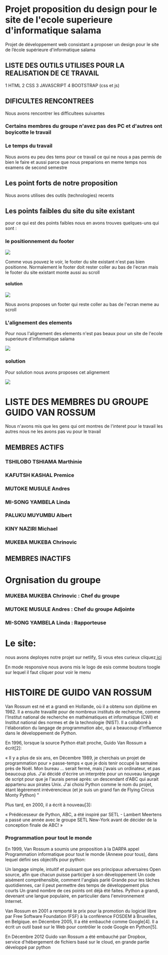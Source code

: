 # Projet proposition du design pour le site de l'ecole superieure d'informatique salama
Projet de développement web consistant a proposer un design pour le site de l’école supérieure d'informatique salama


## LISTE DES OUTILS UTILISES POUR LA REALISATION DE CE TRAVAIL

1 HTML
2 CSS
3 JAVASCRIPT
4 BOOTSTRAP (css et js)

## DIFICULTES RENCONTREES

Nous avons rencontrer les difficultees suivantes
### Certains membres du groupe n'avez pas des PC et d'autres ont boyicotte le travail

### Le temps du travail
Nous avons eu peu des tems pour ce travail ce qui ne nous a pas permis de bien le faire et aussi parce que nous preparions en meme temps nos examens de second semestre

## Les point forts de notre proposition

Nous avons utilises des outils (technologies) recents

## Les points faibles du site du site existant
pour ce qui est des points faibles nous en avons trouves quelques-uns qui sont :

### le positionnement du footer
<img src="./asset/img/newsImg/footerDefaut.png">

Comme vous pouvez le voir, le footer du site existant n'est pas bien positionne.
Normalement le footer doit rester coller au bas de l'ecran mais le footer du site existant monte aussi au scroll

#### solution 

<img src="./asset/img/newsImg/solutionFooter.png">

Nous avons proposes un footer qui reste coller au bas de l'ecran meme au scroll 



### L'alignement des elements

Pour nous l'alignement des elements n'est pas beaux pour un site de l'ecole superieure d'informatique salama

<img src="./asset/img/newsImg/alignementDefaut.png">

### solution 

Pour solution nous avons proposes cet alignement 

<img src="./asset/img/newsImg/solutionAlignement.png">


# LISTE DES MEMBRES DU GROUPE GUIDO VAN ROSSUM

Nous n'avons mis que les gens qui ont montres de l'interet pour le travail les autres nous ne les avons pas vu pour le travail

## MEMBRES ACTIFS
### TSHILOBO TSHIAMA Marthinie
### KAFUTSH KASHAL Premice
### MUTOKE MUSULE Andres
### MI-SONG YAMBELA Linda
### PALUKU MUYUMBU Albert
### KINY NAZIRI Michael
### MUKEBA MUKEBA Chrinovic


## MEMBRES INACTIFS

# Orgnisation du groupe

### MUKEBA MUKEBA Chrinovic : Chef du groupe
### MUTOKE MUSULE Andres : Chef du groupe Adjointe
### MI-SONG YAMBELA Linda : Rapporteuse


# Le site:
nous avons deployes notre projet sur netlify,
Si vous etes curieux cliquez<a href="https://propositiondesigneesis.netlify.app/" target="_blank"> ici</a>

En mode responsive nous avons mis le logo de esis comme boutons toogle sur lequel il faut cliquer pour voir le menu


# HISTOIRE DE GUIDO VAN ROSSUM

Van Rossum est né et a grandi en Hollande, où il a obtenu son diplôme en 1982. Il a ensuite travaillé pour de nombreux instituts de recherche, comme l'Institut national de recherche en mathématiques et informatique (CWI) et Institut national des normes et de la technologie (NIST). Il a collaboré à l'élaboration du langage de programmation abc, qui a beaucoup d'influence dans le développement de Python.

En 1996, lorsque la source Python était proche, Guido Van Rossum a écrit[2]:

« Il y a plus de six ans, en Décembre 1989, je cherchais un projet de programmation pour » passe-temps « que je dois tenir occupé la semaine près de Noël. Mon bureau ... serait fermé, mais j'avais un ordinateur, et pas beaucoup plus. J'ai décidé d'écrire un interprète pour un nouveau langage de script pour que je l'aurais pensé après: un descendant d'ABC qui aurait appartenu aux pirates Unix. J'ai choisi Python comme le nom du projet, étant légèrement irrévérencieux (et je suis un grand fan de Flying Circus Monty Python) "

Plus tard, en 2000, il a écrit à nouveau[3]:

« Prédécesseur de Python, ABC, a été inspiré par SETL - Lambert Meertens a passé une année avec le groupe SETL New-York avant de décider de la conception finale de ABC! »

### Programmation pour tout le monde

En 1999, Van Rossum a soumis une proposition à la DARPA appel Programmation informatique pour tout le monde (Annexe pour tous), dans lequel défini ses objectifs pour python:

Un langage simple, intuitif et puissant que ses principaux adversaires
Open source, afin que chacun puisse participer à son développement
Un code aisément compréhensible, comment l'anglais parlé
Grande pour les tâches quotidiennes, car il peut permettre des temps de développement plus courts
Un grand nombre de ces points ont déjà été faites. Python a grandi, devenant une langue populaire, en particulier dans l'environnement Internet.

Van Rossum en 2001 a remporté le prix pour la promotion du logiciel libre par Free Software Foundation (FSF) à la conférence FOSDEM à Bruxelles, en Belgique. en Décembre 2005, Il a été embauché comme Google[4]. Il a écrit un outil basé sur le Web pour contrôler le code Google en Python[5].

En Décembre 2012 Guido van Rossum a été embauché par Dropbox, service d'hébergement de fichiers basé sur le cloud, en grande partie développé par python